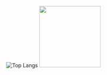 ![Top Langs](https://github-readme-stats-git-master-unikeens-projects.vercel.app/api/top-langs/?username=GoodNormal&layout=compact)
<img src="https://github-readme-stats-git-master-unikeens-projects.vercel.app/api?username=GoodNormal&rank_icon=github&show_icons=true" height="165px"/>

